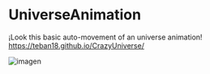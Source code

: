 # UniverseAnimation

¡Look this basic auto-movement of an universe animation!
https://teban18.github.io/CrazyUniverse/

![imagen](https://user-images.githubusercontent.com/44687875/211895846-a44ea3ba-15df-40bc-bb2a-93e41df0cf6c.png)

